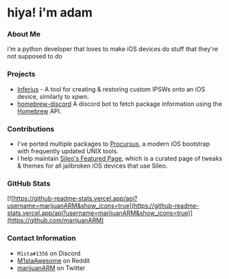 # hiya! i'm adam


### About Me
i'm a python developer that loves to make iOS devices do stuff that they're not supposed to do

### Projects
- [Inferius](https://github.com/marijuanARM/Inferius/) - A tool for creating & restoring custom IPSWs onto an iOS device, similarly to xpwn.
- [homebrew-discord](https://github.com/marijuanARM/homebrew-discord/) A discord bot to fetch package information using the [Homebrew](https://brew.sh/) API.

### Contributions
- I've ported multiple packages to [Procursus](https://github.com/ProcursusTeam/Procursus/), a modern iOS bootstrap with frequently updated UNIX tools.
- I help maintain [Sileo's Featured Page](https://github.com/Sileo/featuredpage), which is a curated page of tweaks & themes for all jailbroken iOS devices that use Sileo.

### GitHub Stats

[![https://github-readme-stats.vercel.app/api?username=marijuanARM&show_icons=true](https://github-readme-stats.vercel.app/api?username=marijuanARM&show_icons=true)](https://github.com/marijuanARM)

### Contact Information
- `M1sta#1356` on Discord
- [M1staAwesome](https://reddit.com/u/M1staAwesome) on Reddit
- [marijuanARM](https://twitter.com/marijuanARM) on Twitter